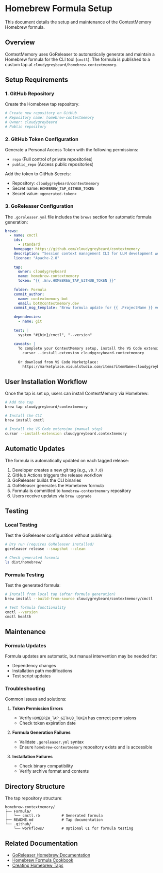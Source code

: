 # Homebrew Formula Setup

This document details the setup and maintenance of the ContextMemory Homebrew formula.

## Overview

ContextMemory uses GoReleaser to automatically generate and maintain a Homebrew formula for the CLI tool (`cmctl`). The formula is published to a custom tap at `cloudygreybeard/homebrew-contextmemory`.

## Setup Requirements

### 1. GitHub Repository

Create the Homebrew tap repository:
```bash
# Create new repository on GitHub
# Repository name: homebrew-contextmemory
# Owner: cloudygreybeard
# Public repository
```

### 2. GitHub Token Configuration

Generate a Personal Access Token with the following permissions:
- `repo` (Full control of private repositories)
- `public_repo` (Access public repositories)

Add the token to GitHub Secrets:
- Repository: `cloudygreybeard/contextmemory`
- Secret name: `HOMEBREW_TAP_GITHUB_TOKEN`
- Secret value: `<generated-token>`

### 3. GoReleaser Configuration

The `.goreleaser.yml` file includes the `brews` section for automatic formula generation:

```yaml
brews:
  - name: cmctl
    ids:
      - standard
    homepage: https://github.com/cloudygreybeard/contextmemory
    description: "Session context management CLI for LLM development workflows"
    license: "Apache-2.0"
    
    tap:
      owner: cloudygreybeard
      name: homebrew-contextmemory
      token: "{{ .Env.HOMEBREW_TAP_GITHUB_TOKEN }}"
    
    folder: Formula
    commit_author:
      name: contextmemory-bot
      email: bot@contextmemory.dev
    commit_msg_template: "Brew formula update for {{ .ProjectName }} version {{ .Tag }}"
    
    dependencies:
      - name: git
    
    test: |
      system "#{bin}/cmctl", "--version"
    
    caveats: |
      To complete your ContextMemory setup, install the VS Code extension:
        cursor --install-extension cloudygreybeard.contextmemory
      
      Or download from VS Code Marketplace:
        https://marketplace.visualstudio.com/items?itemName=cloudygreybeard.contextmemory
```

## User Installation Workflow

Once the tap is set up, users can install ContextMemory via Homebrew:

```bash
# Add the tap
brew tap cloudygreybeard/contextmemory

# Install the CLI
brew install cmctl

# Install the VS Code extension (manual step)
cursor --install-extension cloudygreybeard.contextmemory
```

## Automatic Updates

The formula is automatically updated on each tagged release:

1. Developer creates a new git tag (e.g., `v0.7.0`)
2. GitHub Actions triggers the release workflow
3. GoReleaser builds the CLI binaries
4. GoReleaser generates the Homebrew formula
5. Formula is committed to `homebrew-contextmemory` repository
6. Users receive updates via `brew upgrade`

## Testing

### Local Testing

Test the GoReleaser configuration without publishing:

```bash
# Dry run (requires GoReleaser installed)
goreleaser release --snapshot --clean

# Check generated formula
ls dist/homebrew/
```

### Formula Testing

Test the generated formula:

```bash
# Install from local tap (after formula generation)
brew install --build-from-source cloudygreybeard/contextmemory/cmctl

# Test formula functionality
cmctl --version
cmctl health
```

## Maintenance

### Formula Updates

Formula updates are automatic, but manual intervention may be needed for:
- Dependency changes
- Installation path modifications
- Test script updates

### Troubleshooting

Common issues and solutions:

1. **Token Permission Errors**
   - Verify `HOMEBREW_TAP_GITHUB_TOKEN` has correct permissions
   - Check token expiration date

2. **Formula Generation Failures**
   - Validate `.goreleaser.yml` syntax
   - Ensure `homebrew-contextmemory` repository exists and is accessible

3. **Installation Failures**
   - Check binary compatibility
   - Verify archive format and contents

## Directory Structure

The tap repository structure:
```
homebrew-contextmemory/
├── Formula/
│   └── cmctl.rb          # Generated formula
├── README.md             # Tap documentation
└── .github/
    └── workflows/        # Optional CI for formula testing
```

## Related Documentation

- [GoReleaser Homebrew Documentation](https://goreleaser.com/customization/homebrew/)
- [Homebrew Formula Cookbook](https://docs.brew.sh/Formula-Cookbook)
- [Creating Homebrew Taps](https://docs.brew.sh/How-to-Create-and-Maintain-a-Tap)

